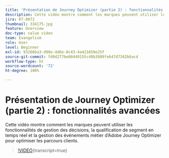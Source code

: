 ```yaml
---
title: 'Présentation de Journey Optimizer (partie 2) : fonctionnalités avancées'
description: Cette vidéo montre comment les marques peuvent utiliser les fonctionnalités de gestion des décisions, la qualification de segment en temps réel et la gestion des événements métier d’Adobe Journey Optimizer pour optimiser les parcours clients.
jira: KT-8072
thumbnail: 334175.jpg
feature: Overview
doc-type: value video
team: Evangelism
role: User
level: Beginner
exl-id: 93266ba3-d90e-4d6e-8c43-4a421650e25f
source-git-commit: fd9d277be00449155c49b3809fe647d7342b6acd
workflow-type: ht
source-wordcount: '72'
ht-degree: 100%

---
```


# Présentation de Journey Optimizer (partie 2) : fonctionnalités avancées

Cette vidéo montre comment les marques peuvent utiliser les fonctionnalités de gestion des décisions, la qualification de segment en temps réel et la gestion des événements métier d’Adobe Journey Optimizer pour optimiser les parcours clients.

>[!VIDEO](https://video.tv.adobe.com/v/334175?quality=12&learn=on){transcript=true}
